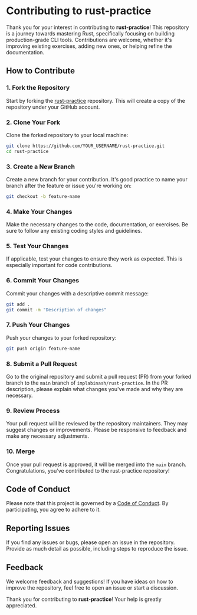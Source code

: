 # Contributing to rust-practice

Thank you for your interest in contributing to **rust-practice**! This repository is a journey towards mastering Rust, specifically focusing on building production-grade CLI tools. Contributions are welcome, whether it's improving existing exercises, adding new ones, or helping refine the documentation.

## How to Contribute

### 1. Fork the Repository

Start by forking the [rust-practice](https://github.com/implabinash/rust-practice) repository. This will create a copy of the repository under your GitHub account.

### 2. Clone Your Fork

Clone the forked repository to your local machine:

```bash
git clone https://github.com/YOUR_USERNAME/rust-practice.git
cd rust-practice
```

### 3. Create a New Branch

Create a new branch for your contribution. It's good practice to name your branch after the feature or issue you're working on:

```bash
git checkout -b feature-name
```

### 4. Make Your Changes

Make the necessary changes to the code, documentation, or exercises. Be sure to follow any existing coding styles and guidelines.

### 5. Test Your Changes

If applicable, test your changes to ensure they work as expected. This is especially important for code contributions.

### 6. Commit Your Changes

Commit your changes with a descriptive commit message:

```bash
git add .
git commit -m "Description of changes"
```

### 7. Push Your Changes

Push your changes to your forked repository:

```bash
git push origin feature-name
```

### 8. Submit a Pull Request

Go to the original repository and submit a pull request (PR) from your forked branch to the `main` branch of `implabinash/rust-practice`. In the PR description, please explain what changes you've made and why they are necessary.

### 9. Review Process

Your pull request will be reviewed by the repository maintainers. They may suggest changes or improvements. Please be responsive to feedback and make any necessary adjustments.

### 10. Merge

Once your pull request is approved, it will be merged into the `main` branch. Congratulations, you've contributed to the rust-practice repository!

## Code of Conduct

Please note that this project is governed by a [Code of Conduct](./CODE_OF_CONDUCT.md). By participating, you agree to adhere to it.

## Reporting Issues

If you find any issues or bugs, please open an issue in the repository. Provide as much detail as possible, including steps to reproduce the issue.

## Feedback

We welcome feedback and suggestions! If you have ideas on how to improve the repository, feel free to open an issue or start a discussion.

Thank you for contributing to **rust-practice**! Your help is greatly appreciated.

